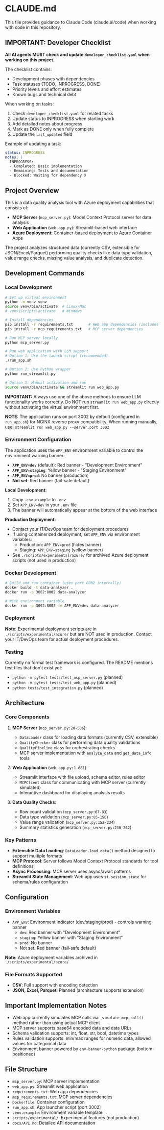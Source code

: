 # CLAUDE.md

This file provides guidance to Claude Code (claude.ai/code) when working with code in this repository.

## IMPORTANT: Developer Checklist

**All AI agents MUST check and update `developer_checklist.yaml` when working on this project.**

The checklist contains:
- Development phases with dependencies
- Task statuses (TODO, INPROGRESS, DONE)
- Priority levels and effort estimates
- Known bugs and technical debt

When working on tasks:
1. Check `developer_checklist.yaml` for related tasks
2. Update status to INPROGRESS when starting work
3. Add detailed notes about progress
4. Mark as DONE only when fully complete
5. Update the `last_updated` field

Example of updating a task:
```yaml
status: INPROGRESS
notes: |
  INPROGRESS:
  - Completed: Basic implementation
  - Remaining: Tests and documentation
  - Blocked: Waiting for dependency X
```

## Project Overview

This is a data quality analysis tool with Azure deployment capabilities that consists of:
- **MCP Server** (`mcp_server.py`): Model Context Protocol server for data analysis
- **Web Application** (`web_app.py`): Streamlit-based web interface
- **Azure Deployment**: Container-based deployment to Azure Container Apps

The project analyzes structured data (currently CSV, extensible for JSON/Excel/Parquet) performing quality checks like data type validation, value range checks, missing value analysis, and duplicate detection.

## Development Commands

### Local Development
```bash
# Set up virtual environment
python -m venv venv
source venv/bin/activate  # Linux/Mac
# venv\Scripts\activate   # Windows

# Install dependencies
pip install -r requirements.txt       # Web app dependencies (includes LLM support)
pip install -r mcp_requirements.txt   # MCP server dependencies

# Run MCP server locally
python mcp_server.py

# Run web application with LLM support
# Option 1: Use the launch script (recommended)
./run_app.sh

# Option 2: Use Python wrapper
python run_streamlit.py

# Option 3: Manual activation and run
source venv/bin/activate && streamlit run web_app.py
```

**IMPORTANT:** Always use one of the above methods to ensure LLM functionality works correctly. Do NOT run `streamlit run web_app.py` directly without activating the virtual environment first.

**NOTE:** The application runs on port 3002 by default (configured in `run_app.sh`) for NGINX reverse proxy compatibility. When running manually, use: `streamlit run web_app.py --server.port 3002`

### Environment Configuration

The application uses the `APP_ENV` environment variable to control the environment warning banner:

- **`APP_ENV=dev`** (default): Red banner - "Development Environment"
- **`APP_ENV=staging`**: Yellow banner - "Staging Environment"
- **`APP_ENV=prod`**: No banner (production)
- **Not set**: Red banner (fail-safe default)

**Local Development:**
1. Copy `.env.example` to `.env`
2. Set `APP_ENV=dev` in your `.env` file
3. The banner will automatically appear at the bottom of the web interface

**Production Deployment:**
- Contact your IT/DevOps team for deployment procedures
- If using containerized deployment, set `APP_ENV` via environment variables:
  - Production: `APP_ENV=prod` (hides banner)
  - Staging: `APP_ENV=staging` (yellow banner)
- See `./scripts/experimental/azure/` for archived Azure deployment scripts (not used in production)

### Docker Development
```bash
# Build and run container (uses port 8002 internally)
docker build -t data-analyzer .
docker run -p 3002:8002 data-analyzer

# With environment variable
docker run -p 3002:8002 -e APP_ENV=dev data-analyzer
```

### Deployment
**Note:** Experimental deployment scripts are in `./scripts/experimental/azure/` but are NOT used in production. Contact your IT/DevOps team for actual deployment procedures.

### Testing
Currently no formal test framework is configured. The README mentions test files that don't exist yet:
- `python -m pytest tests/test_mcp_server.py` (planned)
- `python -m pytest tests/test_web_app.py` (planned)
- `python tests/test_integration.py` (planned)

## Architecture

### Core Components

1. **MCP Server** (`mcp_server.py:28-506`): 
   - `DataLoader` class for loading data formats (currently CSV, extensible)
   - `QualityChecker` class for performing data quality validations
   - `QualityPipeline` class for orchestrating checks
   - MCP server implementation with `analyze_data` and `get_data_info` tools

2. **Web Application** (`web_app.py:1-681`):
   - Streamlit interface with file upload, schema editor, rules editor
   - `MCPClient` class for communicating with MCP server (currently simulated)
   - Interactive dashboard for displaying analysis results

3. **Data Quality Checks**:
   - Row count validation (`mcp_server.py:67-83`)
   - Data type validation (`mcp_server.py:85-150`)
   - Value range validation (`mcp_server.py:152-234`)
   - Summary statistics generation (`mcp_server.py:236-262`)

### Key Patterns

- **Extensible Data Loading**: `DataLoader.load_data()` method designed to support multiple formats
- **MCP Protocol**: Server follows Model Context Protocol standards for tool definitions
- **Async Processing**: MCP server uses async/await patterns
- **Streamlit State Management**: Web app uses `st.session_state` for schema/rules configuration

## Configuration

### Environment Variables
- `APP_ENV`: Environment indicator (dev/staging/prod) - controls warning banner
  - `dev`: Red banner with "Development Environment"
  - `staging`: Yellow banner with "Staging Environment"
  - `prod`: No banner
  - Not set: Red banner (fail-safe default)

**Note:** Azure deployment variables archived in `./scripts/experimental/azure/`

### File Formats Supported
- **CSV**: Full support with encoding detection
- **JSON, Excel, Parquet**: Planned (architecture supports extension)

## Important Implementation Notes

- Web app currently simulates MCP calls via `_simulate_mcp_call()` method rather than using actual MCP client
- MCP server supports base64 encoded data and data URLs
- Schema validation supports: int, float, str, bool, datetime types
- Rules validation supports: min/max ranges for numeric data, allowed values for categorical data
- Environment banner powered by `env-banner-python` package (bottom-positioned)

## File Structure
- `mcp_server.py`: MCP server implementation
- `web_app.py`: Streamlit web application
- `requirements.txt`: Web app dependencies
- `mcp_requirements.txt`: MCP server dependencies
- `Dockerfile`: Container configuration
- `run_app.sh`: App launcher script (port 3002)
- `.env.example`: Environment variable template
- `scripts/experimental/`: Experimental features (not production)
- `docs/API.md`: Detailed API documentation